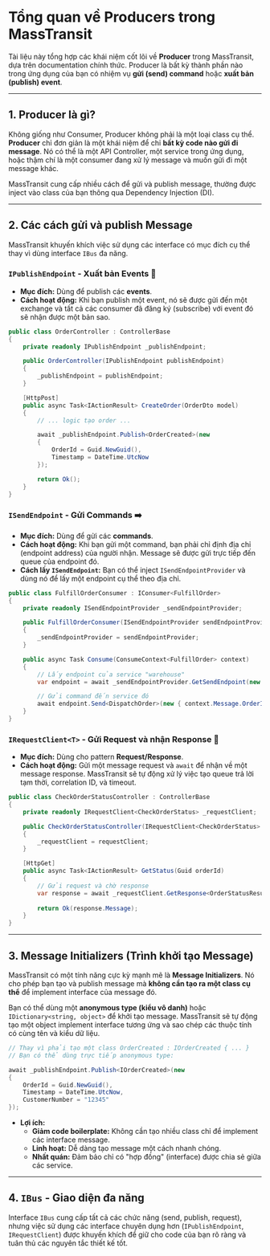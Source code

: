 # Tổng quan về Producers trong MassTransit

Tài liệu này tổng hợp các khái niệm cốt lõi về **Producer** trong MassTransit, dựa trên documentation chính thức. Producer là bất kỳ thành phần nào trong ứng dụng của bạn có nhiệm vụ **gửi (send) command** hoặc **xuất bản (publish) event**.

---

## 1. Producer là gì?

Không giống như Consumer, Producer không phải là một loại class cụ thể. **Producer** chỉ đơn giản là một khái niệm để chỉ **bất kỳ code nào gửi đi message**. Nó có thể là một API Controller, một service trong ứng dụng, hoặc thậm chí là một consumer đang xử lý message và muốn gửi đi một message khác.

MassTransit cung cấp nhiều cách để gửi và publish message, thường được inject vào class của bạn thông qua Dependency Injection (DI).

---

## 2. Các cách gửi và publish Message

MassTransit khuyến khích việc sử dụng các interface có mục đích cụ thể thay vì dùng interface `IBus` đa năng.

### `IPublishEndpoint` - Xuất bản Events 📢

* **Mục đích:** Dùng để publish các **events**.
* **Cách hoạt động:** Khi bạn publish một event, nó sẽ được gửi đến một exchange và tất cả các consumer đã đăng ký (subscribe) với event đó sẽ nhận được một bản sao.

```csharp
public class OrderController : ControllerBase
{
    private readonly IPublishEndpoint _publishEndpoint;

    public OrderController(IPublishEndpoint publishEndpoint)
    {
        _publishEndpoint = publishEndpoint;
    }

    [HttpPost]
    public async Task<IActionResult> CreateOrder(OrderDto model)
    {
        // ... logic tạo order ...

        await _publishEndpoint.Publish<OrderCreated>(new
        {
            OrderId = Guid.NewGuid(),
            Timestamp = DateTime.UtcNow
        });

        return Ok();
    }
}
```

### `ISendEndpoint` - Gửi Commands ➡️

* **Mục đích:** Dùng để gửi các **commands**.
* **Cách hoạt động:** Khi bạn gửi một command, bạn phải chỉ định địa chỉ (endpoint address) của người nhận. Message sẽ được gửi trực tiếp đến queue của endpoint đó.
* **Cách lấy `ISendEndpoint`:** Bạn có thể inject `ISendEndpointProvider` và dùng nó để lấy một endpoint cụ thể theo địa chỉ.

```csharp
public class FulfillOrderConsumer : IConsumer<FulfillOrder>
{
    private readonly ISendEndpointProvider _sendEndpointProvider;

    public FulfillOrderConsumer(ISendEndpointProvider sendEndpointProvider)
    {
        _sendEndpointProvider = sendEndpointProvider;
    }

    public async Task Consume(ConsumeContext<FulfillOrder> context)
    {
        // Lấy endpoint của service "warehouse"
        var endpoint = await _sendEndpointProvider.GetSendEndpoint(new Uri("queue:warehouse-dispatch"));

        // Gửi command đến service đó
        await endpoint.Send<DispatchOrder>(new { context.Message.OrderId });
    }
}
```

### `IRequestClient<T>` - Gửi Request và nhận Response 🔄

* **Mục đích:** Dùng cho pattern **Request/Response**.
* **Cách hoạt động:** Gửi một message request và `await` để nhận về một message response. MassTransit sẽ tự động xử lý việc tạo queue trả lời tạm thời, correlation ID, và timeout.

```csharp
public class CheckOrderStatusController : ControllerBase
{
    private readonly IRequestClient<CheckOrderStatus> _requestClient;

    public CheckOrderStatusController(IRequestClient<CheckOrderStatus> requestClient)
    {
        _requestClient = requestClient;
    }

    [HttpGet]
    public async Task<IActionResult> GetStatus(Guid orderId)
    {
        // Gửi request và chờ response
        var response = await _requestClient.GetResponse<OrderStatusResult>(new { OrderId = orderId });
        
        return Ok(response.Message);
    }
}
```

---

## 3. Message Initializers (Trình khởi tạo Message)

MassTransit có một tính năng cực kỳ mạnh mẽ là **Message Initializers**. Nó cho phép bạn tạo và publish message mà **không cần tạo ra một class cụ thể** để implement interface của message đó.

Bạn có thể dùng một **anonymous type (kiểu vô danh)** hoặc `IDictionary<string, object>` để khởi tạo message. MassTransit sẽ tự động tạo một object implement interface tương ứng và sao chép các thuộc tính có cùng tên và kiểu dữ liệu.

```csharp
// Thay vì phải tạo một class OrderCreated : IOrderCreated { ... }
// Bạn có thể dùng trực tiếp anonymous type:

await _publishEndpoint.Publish<IOrderCreated>(new
{
    OrderId = Guid.NewGuid(),
    Timestamp = DateTime.UtcNow,
    CustomerNumber = "12345"
});
```

* **Lợi ích:**
    * **Giảm code boilerplate:** Không cần tạo nhiều class chỉ để implement các interface message.
    * **Linh hoạt:** Dễ dàng tạo message một cách nhanh chóng.
    * **Nhất quán:** Đảm bảo chỉ có "hợp đồng" (interface) được chia sẻ giữa các service.

---

## 4. `IBus` - Giao diện đa năng

Interface `IBus` cung cấp tất cả các chức năng (send, publish, request), nhưng việc sử dụng các interface chuyên dụng hơn (`IPublishEndpoint`, `IRequestClient`) được khuyến khích để giữ cho code của bạn rõ ràng và tuân thủ các nguyên tắc thiết kế tốt.